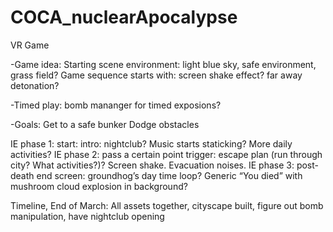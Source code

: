 # COCA_nuclearApocalypse
VR Game

-Game idea:
  Starting scene environment: light blue sky, safe environment, grass field?
  Game sequence starts with: screen shake effect? far away detonation?

-Timed play:
  bomb mananger for timed exposions?

-Goals: 
  Get to a safe bunker
  Dodge obstacles


IE phase 1: start: intro: nightclub? Music starts staticking? More daily activities?
IE phase 2: pass a certain point trigger: escape plan (run through city? What activities?)? Screen shake. Evacuation noises. 
IE phase 3: post-death end screen: groundhog’s day time loop? Generic “You died” with mushroom cloud explosion in background?

Timeline, End of March: All assets together, cityscape built, figure out bomb manipulation, have nightclub opening
